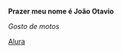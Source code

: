 **Prazer meu nome é João Otavio**

*Gosto de motos*

[Alura](https://cursos.alura.com.br/course/github-compartilhando-projetos/task/124413)
